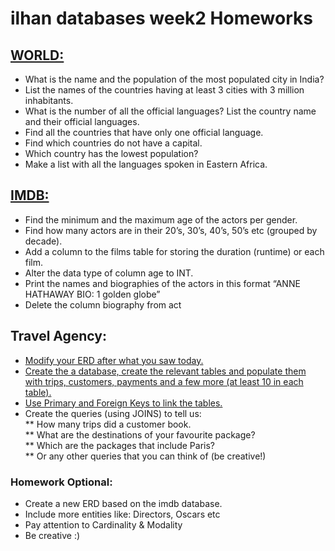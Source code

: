 # ilhan databases week2 Homeworks

## [WORLD:](./week02-exercise-world.sql)

- What is the name and the population of the most populated city in India?
- List the names of the countries having at least 3 cities with 3 million inhabitants.
- What is the number of all the official languages? List the country name and their official languages.
- Find all the countries that have only one official language.
- Find which countries do not have a capital.
- Which country has the lowest population?
- Make a list with all the languages spoken in Eastern Africa.

## [IMDB:](./week02-exercise-imdb.sql)

- Find the minimum and the maximum age of the actors per gender.
- Find how many actors are in their 20’s, 30’s, 40’s, 50’s etc (grouped by decade).
- Add a column to the films table for storing the duration (runtime) or each film.
- Alter the data type of column age to INT.
- Print the names and biographies of the actors in this format “ANNE HATHAWAY BIO: 1 golden globe”
- Delete the column biography from act

## Travel Agency:

- [Modify your ERD after what you saw today.](./ilhan-week02-homework03-travel-agency-ERD.pdf)
- [Create the a database, create the relevant tables and populate them with trips, customers, payments and a few more (at least 10 in each table).](./travelAgency.sql)
- [Use Primary and Foreign Keys to link the tables.](./travelAgency.sql)
- Create the queries (using JOINS) to tell us:<br>
  ** How many trips did a customer book. <br>
  ** What are the destinations of your favourite package? <br>
  ** Which are the packages that include Paris? <br>
  ** Or any other queries that you can think of (be creative!) <br>

### Homework Optional:

- Create a new ERD based on the imdb database.
- Include more entities like: Directors, Oscars etc
- Pay attention to Cardinality & Modality
- Be creative :)
